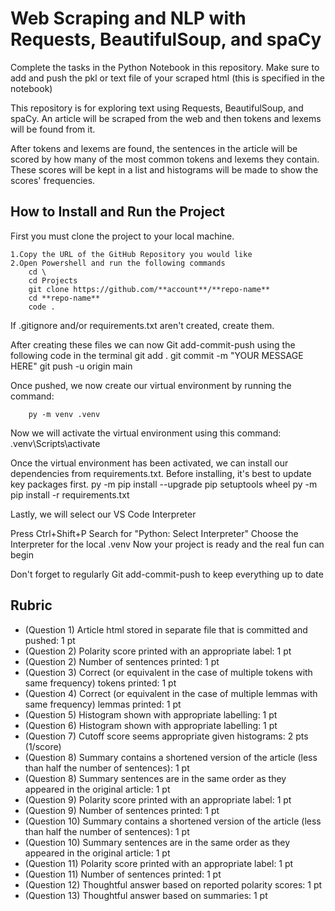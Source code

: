 # Web Scraping and NLP with Requests, BeautifulSoup, and spaCy

Complete the tasks in the Python Notebook in this repository. Make sure to add and push the pkl or text file of your scraped html (this is specified in the notebook)

This repository is for exploring text using Requests, BeautifulSoup, and spaCy. An article will be scraped from the web and then tokens and lexems will be found from it.

After tokens and lexems are found, the sentences in the article will be scored by how many of the most common tokens and lexems they contain. These scores will be kept in a list and histograms will be made to show the scores' frequencies.

## How to Install and Run the Project
First you must clone the project to your local machine.

    1.Copy the URL of the GitHub Repository you would like
    2.Open Powershell and run the following commands
        cd \
        cd Projects
        git clone https://github.com/**account**/**repo-name**
        cd **repo-name**
        code . 


If .gitignore and/or requirements.txt aren't created, create them.

After creating these files we can now Git add-commit-push using the following code in the terminal
        git add . 
        git commit -m "YOUR MESSAGE HERE"
        git push -u origin main

Once pushed, we now create our virtual environment by running the command:

        py -m venv .venv

Now we will activate the virtual environment using this command:
        .venv\Scripts\activate

Once the virtual environment has been activated, we can install our dependencies from requirements.txt.
Before installing, it's best to update key packages first.
        py -m pip install --upgrade pip setuptools wheel
        py -m pip install -r requirements.txt

Lastly, we will select our VS Code Interpreter

Press Ctrl+Shift+P
Search for "Python: Select Interpreter"
Choose the Interpreter for the local .venv
Now your project is ready and the real fun can begin

Don't forget to regularly Git add-commit-push to keep everything up to date

## Rubric

* (Question 1) Article html stored in separate file that is committed and pushed: 1 pt
* (Question 2) Polarity score printed with an appropriate label: 1 pt
* (Question 2) Number of sentences printed: 1 pt
* (Question 3) Correct (or equivalent in the case of multiple tokens with same frequency) tokens printed: 1 pt
* (Question 4) Correct (or equivalent in the case of multiple lemmas with same frequency) lemmas printed: 1 pt
* (Question 5) Histogram shown with appropriate labelling: 1 pt
* (Question 6) Histogram shown with appropriate labelling: 1 pt
* (Question 7) Cutoff score seems appropriate given histograms: 2 pts (1/score)
* (Question 8) Summary contains a shortened version of the article (less than half the number of sentences): 1 pt
* (Question 8) Summary sentences are in the same order as they appeared in the original article: 1 pt
* (Question 9) Polarity score printed with an appropriate label: 1 pt
* (Question 9) Number of sentences printed: 1 pt
* (Question 10) Summary contains a shortened version of the article (less than half the number of sentences): 1 pt
* (Question 10) Summary sentences are in the same order as they appeared in the original article: 1 pt
* (Question 11) Polarity score printed with an appropriate label: 1 pt
* (Question 11) Number of sentences printed: 1 pt
* (Question 12) Thoughtful answer based on reported polarity scores: 1 pt
* (Question 13) Thoughtful answer based on summaries: 1 pt

